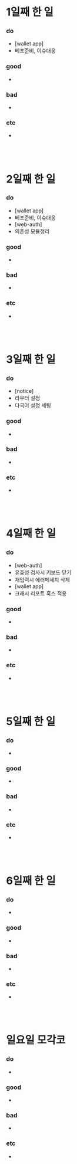 # 1일째 한 일 
### do
- [wallet app] 
 - 베포준비, 이슈대응

### good
- 

### bad
- 

### etc
- 

<br /><br />

# 2일째 한 일 
### do
- [wallet app] 
 - 베포준비, 이슈대응
- [web-auth]
 - 의존성 모듈정리

### good
-

### bad
-

### etc
-

<br /><br />

# 3일째 한 일 
### do
- [notice]
 - 라우터 설정
 - 다국어 설정 세팅

### good
-

### bad
-

### etc
-

<br /><br />

# 4일째 한 일 
### do
- [web-auth]
 - 유효성 검사시 키보드 닫기
 - 재입력시 에러메세지 삭제
- [wallet app]
 - 크래시 리포트 훅스 적용

### good
-

### bad
-

### etc
- 

<br /><br />

# 5일째 한 일 
### do
-

### good
-

### bad
-

### etc
- 

<br /><br />

# 6일째 한 일 
### do
-

### good
-
 
### bad
-

### etc
-

<br /><br />

# 일요일 모각코
### do
-

### good
-

### bad
- 

### etc
-

<br /><br />
